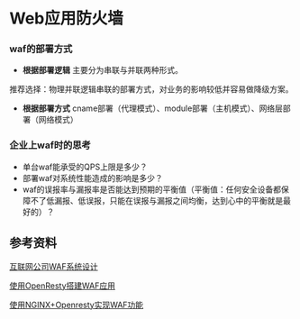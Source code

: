 # Web应用防火墙
### waf的部署方式
* **根据部署逻辑**
主要分为串联与并联两种形式。

推荐选择：物理并联逻辑串联的部署方式，对业务的影响较低并容易做降级方案。

* **根据部署方式**
cname部署（代理模式）、module部署（主机模式）、网络层部署（网络模式）

### 企业上waf时的思考
* 单台waf能承受的QPS上限是多少？
* 部署waf对系统性能造成的影响是多少？
* waf的误报率与漏报率是否能达到预期的平衡值（平衡值：任何安全设备都保障不了低漏报、低误报，只能在误报与漏报之间均衡，达到心中的平衡就是最好的）？

## 参考资料
[互联网公司WAF系统设计](https://www.freebuf.com/articles/network/128370.html)

[使用OpenResty搭建WAF应用](https://www.jianshu.com/p/9526969b321e)

[使用NGINX+Openresty实现WAF功能](https://www.cnblogs.com/reblue520/p/6814072.html)
